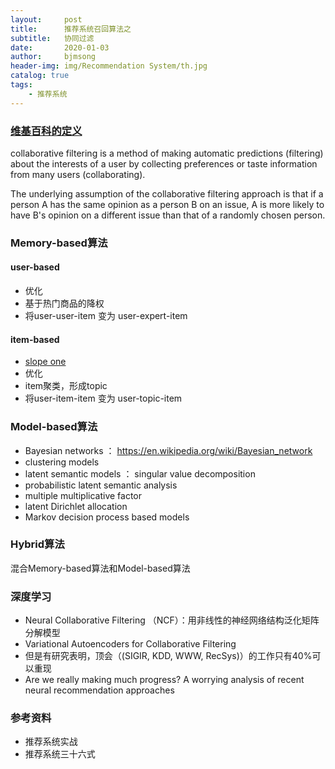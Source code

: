 ```yaml
---
layout:     post
title:      推荐系统召回算法之
subtitle:   协同过滤
date:       2020-01-03
author:     bjmsong
header-img: img/Recommendation System/th.jpg
catalog: true
tags:
    - 推荐系统
---
```


### [维基百科的定义](https://en.wikipedia.org/wiki/Collaborative_filtering)
collaborative filtering is a method of making automatic predictions (filtering) about the interests of a user by collecting preferences or taste information from many users (collaborating). 

The underlying assumption of the collaborative filtering approach is that if a person A has the same opinion as a person B on an issue, A is more likely to have B's opinion on a different issue than that of a randomly chosen person. 


### Memory-based算法
#### user-based

- 优化
- 基于热门商品的降权
- 将user-user-item 变为 user-expert-item

#### item-based
- [slope one](https://en.wikipedia.org/wiki/Slope_One)
- 优化
- item聚类，形成topic
- 将user-item-item 变为 user-topic-item

#### 

### Model-based算法
- Bayesian networks ： https://en.wikipedia.org/wiki/Bayesian_network
- clustering models
- latent semantic models ： singular value decomposition
- probabilistic latent semantic analysis
- multiple multiplicative factor
- latent Dirichlet allocation 
- Markov decision process based models

### Hybrid算法
混合Memory-based算法和Model-based算法


### 深度学习
- Neural Collaborative Filtering （NCF）：用非线性的神经网络结构泛化矩阵分解模型
- Variational Autoencoders for Collaborative Filtering
- 但是有研究表明，顶会（(SIGIR, KDD, WWW, RecSys)）的工作只有40%可以重现
- Are we really making much progress? A worrying analysis of recent neural recommendation approaches





### 参考资料
- 推荐系统实战
- 推荐系统三十六式